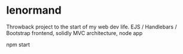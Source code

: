 # lenormand
Throwback project to the start of my web dev life. EJS / Handlebars / Bootstrap frontend, solidly MVC architecture, node app

npm start
